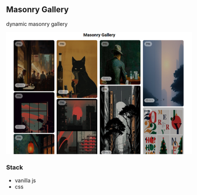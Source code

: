 ## Masonry Gallery

dynamic masonry gallery

![Screenshot.png](Screenshot.png)

### Stack

- vanilla js
- css
